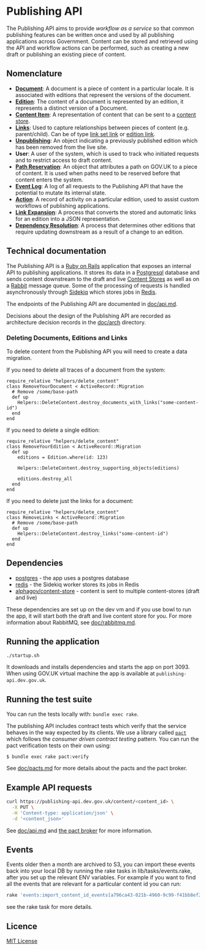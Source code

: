 # Publishing API

The Publishing API aims to provide _workflow as a service_ so that common
publishing features can be written once and used by all publishing applications
across Government. Content can be stored and retrieved using the API and
workflow actions can be performed, such as creating a new draft or publishing an
existing piece of content.

## Nomenclature

- [**Document**](doc/model.md#document): A document is a piece of content in a
  particular locale. It is associated with editions that represent the versions
  of the document.
- [**Edition**](doc/model.md#edition): The content of a document is represented
  by an edition, it represents a distinct version of a Document.
- [**Content Item**][content-store-field-documentation]: A representation of
  content that can be sent to a [content store][content-store].
- [**Links**](doc/model.md#linking): Used to capture relationships between
  pieces of content (e.g. parent/child). Can be of type
  [link set link][link-set-link] or [edition link][edition-link].
- [**Unpublishing**](doc/model.md#unpublishing): An object indicating a
  previously published edition which has been removed from the live site.
- **User**: A user of the system, which is used to track who initiated requests
  and to restrict access to draft content.
- [**Path Reservation**](doc/model.md#pathreservation): An object that
  attributes a path on GOV.UK to a piece of content. It is used when paths
  need to be reserved before that content enters the system.
- [**Event Log**](doc/model.md#event): A log of all requests to the Publishing
  API that have the potential to mutate its internal state.
- [**Action**](doc/model.md#action): A record of activity on a particular
  edition, used to assist custom workflows of publishing applications.
- [**Link Expansion**](doc/link-expansion.md): A process that converts the
  stored and automatic links for an edition into a JSON representation.
- [**Dependency Resolution**](doc/dependency-resolution.md): A process that
  determines other editions that require updating downstream as a result of a
  change to an edition.

## Technical documentation

The Publishing API is a [Ruby on Rails](http://rubyonrails.org/) application
that exposes an internal API to publishing applications. It stores its data in a
[Postgresql](http://www.postgresql.org/) database and sends content downstream
to the draft and live [Content Stores][content-store] as well as on a
[Rabbit](https://www.rabbitmq.com/) message queue. Some of the processing of
requests is handled asynchronously through [Sidekiq](http://sidekiq.org/)
which stores jobs in [Redis](http://redis.io/).

The endpoints of the Publishing API are documented in [doc/api.md](doc/api.md).

Decisions about the design of the Publishing API are recorded as architecture
decision records in the [doc/arch](doc/arch) directory.

### Deleting Documents, Editions and Links

To delete content from the Publishing API you will need to create a data
migration.

If you need to delete all traces of a document from the system:

```
require_relative "helpers/delete_content"
class RemoveYourDocument < ActiveRecord::Migration
  # Remove /some/base-path
  def up
    Helpers::DeleteContent.destroy_documents_with_links("some-content-id")
  end
end
```

If you need to delete a single edition:

```
require_relative "helpers/delete_content"
class RemoveYourEdition < ActiveRecord::Migration
  def up
    editions = Edition.where(id: 123)

    Helpers::DeleteContent.destroy_supporting_objects(editions)

    editions.destroy_all
  end
end
```

If you need to delete just the links for a document:

```
require_relative "helpers/delete_content"
class RemoveLinks < ActiveRecord::Migration
  # Remove /some/base-path
  def up
    Helpers::DeleteContent.destroy_links("some-content-id")
  end
end
```

## Dependencies

- [postgres](http://www.postgresql.org/) - the app uses a postgres database
- [redis](http://redis.io/) - the Sidekiq worker stores its jobs in Redis
- [alphagov/content-store][content-store] - content is sent to multiple
  content-stores (draft and live)

These dependencies are set up on the dev vm and if you use bowl to run the app,
it will start both the draft and live content store for you. For more
information about RabbitMQ, see [doc/rabbitmq.md](doc/rabbitmq.md).

## Running the application

`./startup.sh`

It downloads and installs dependencies and starts the app on port 3093.
When using GOV.UK virtual machine the app is available at
`publishing-api.dev.gov.uk`.

## Running the test suite

You can run the tests locally with: `bundle exec rake`.

The publishing API includes contract tests which verify that the service
behaves in the way expected by its clients. We use a library called
[`pact`][pact] which follows the *consumer driven contract testing* pattern.
You can run the pact verification tests on their own using:

```
$ bundle exec rake pact:verify
```

See [doc/pacts.md](doc/pacts.md) for more details about the pacts and the pact
broker.

## Example API requests

``` sh
curl https://publishing-api.dev.gov.uk/content/<content_id> \
  -X PUT \
  -H 'Content-type: application/json' \
  -d '<content_json>'
```

See [doc/api.md](doc/api.md) and [the pact broker][pact-broker-latest] for more
information.

## Events

Events older then a month are archived to S3, you can import these events back
into your local DB by running the rake tasks in lib/tasks/events.rake, after
you set up the relevant ENV variables. For example if you want to find all the
events that are relevant for a particular content id you can run:
```sh
rake 'events:import_content_id_events[a796ca43-021b-4960-9c99-f41bb8ef2266]'
```
see the rake task for more details.

## Licence

[MIT License](LICENSE)

[content-store]: https://github.com/alphagov/content-store
[content-store-field-documentation]: https://github.com/alphagov/content-store/blob/master/doc/content_item_fields.md
[pact]: https://github.com/realestate-com-au/pact
[pact-broker-latest]: https://pact-broker.cloudapps.digital/pacts/provider/Publishing%20API/consumer/GDS%20API%20Adapters/latest
[link-set-link]: doc/link-expansion.md#patch-link-set---link-set-links
[edition-link]: doc/link-expansion.md#put-content---edition-links
